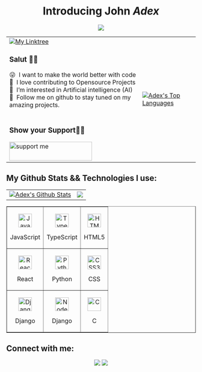 <div align="center"> <h1 align="center"> Introducing John <em>Adex</em> </h1> 
	<img id="preview" src="https://komarev.com/ghpvc/?username=realjohnadex&color=grey"> 
</div>
<table>
  <tr>
    <td valign="center">
      <a href="https://linktr.ee/realjohnadex">
        <img src="https://img.shields.io/badge/my_Linktree-00008b?style=for-the-badge&logo=ko-fi&logoColor=white" alt="My Linktree"/>
	    </a>
      <p>
        <h3>Salut 👋🏾</h3>
        😜 &nbsp;I want to make the world better with code
        <br/>
        🌱 &nbsp;I love contributing to Opensource Projects
        <br/>
        🙂 &nbsp;I’m interested in Artificial intelligence (AI) 
        <br />
        💞️ &nbsp;Follow me on github to stay tuned on my amazing projects.
        <br/>
        <br />
	    <h3>Show your Support🤝🏽</h3>
        <a href="#"><img align="left" src="https://cdn.buymeacoffee.com/buttons/v2/default-yellow.png" height="50" width="220" alt="support me" /> <a/>
	</a>
      </p>
  </td>
  <td>
    <p>
      <a href="https://github.com/realjohnadex"><img alt="Adex's Top Languages" src="https://github-readme-stats.vercel.app/api/top-langs/?username=realjohnadex&langs_count=8&count_private=true&theme=transparent&hide_border=true&bg_color=1d2a3a"/></a>
        <br/>
       </p>
    </td>
  </tr>
<!--   <tr>
    <td>
      <a href="https://app.daily.dev/realjohnadex"><img src="https://api.daily.dev/devcards/fa892ad478f046b5a81b938bbe6d6f73.png?r=rul" width="400" alt="Adex's Dev Card"/></a>
    </td>
  </tr> -->
</table>


## My Github Stats && Technologies I use:
 
<table>
  <tr>
    <td>
      <a href="https://github.com/realjohnadex"><img alt="Adex's Github Stats" src="https://github-readme-stats.vercel.app/api?username=realjohnadex&show_icons=true&count_private=true&theme=transparent&hide_border=true&bg_color=1d2a3a" /></a>
    </td>
    <td>
      <a href="http://www.github.com/realjohnadex"><img src="https://github-readme-streak-stats.herokuapp.com/?user=realjohnadex&stroke=ffffff&background=1d2a3a&ring=5BCDEC&fire=5BCDEC&currStreakNum=ffffff&currStreakLabel=5BCDEC&sideNums=ffffff&sideLabels=ffffff&dates=ffffff&hide_border=true" /></a>
    </td>
 </tr>
</table>
	
<table border="1" width="100%">
  <tr>
   <td>
      <p align="center">
        <a href="https://developer.mozilla.org/en-US/docs/Web/JavaScript" target="_blank" rel="noreferrer">
          <img src="https://raw.githubusercontent.com/danielcranney/readme-generator/main/public/icons/skills/javascript-colored.svg" width="36" height="36" alt="JavaScript" />
        </a>
        <p align="center">JavaScript</p>
      </p>
    </td>
    <td>           
      <p align="center">
        <a href="https://www.typescriptlang.org/" target="_blank" rel="noreferrer">
          <img src="https://raw.githubusercontent.com/danielcranney/readme-generator/main/public/icons/skills/typescript-colored.svg" width="36" height="36" alt="TypeScript" />
      </a>
        <p align="center">TypeScript</p>
      </p>
    </td>
    <td>
      <p align="center">
        <a href="https://developer.mozilla.org/en-US/docs/Glossary/HTML5" target="_blank" rel="noreferrer">
          <img src="https://raw.githubusercontent.com/danielcranney/readme-generator/main/public/icons/skills/html5-colored.svg" width="36" height="36" alt="HTML5" />
        </a>
        <p align="center">HTML5</p>
      </p>
    </td>
  </tr>
  <tr>
    <td>
      <p align="center">
        <a href="https://reactjs.org/" target="_blank" rel="noreferrer">
          <img src="https://raw.githubusercontent.com/danielcranney/readme-generator/main/public/icons/skills/react-colored.svg" width="36" height="36" alt="React" />
        </a>
        <p align="center">React</p>
      </p>
    </td>
    <td>
      <p align="center">
        <a href="https://www.python.org/" target="_blank" rel="noreferrer">
          <img src="https://raw.githubusercontent.com/danielcranney/readme-generator/main/public/icons/skills/python-colored.svg" width="36" height="36" alt="Python" />
      </a>
        <p align="center">Python</p>
      </p>
    </td>
    <td>
      <p align="center">
        <a href="https://www.w3.org/TR/CSS/#css" target="_blank" rel="noreferrer">
          <img src="https://raw.githubusercontent.com/danielcranney/readme-generator/main/public/icons/skills/css3-colored.svg" width="36" height="36" alt="CSS3" />
      </a>
        <p align="center">CSS</p>
      </p>
    </td>
  </tr>
  <tr>
    <td>      
      <p align="center">
        <a href="https://docs.djangoproject.com/en/4.1/" target="_blank" rel="noreferrer">
          <img src="https://raw.githubusercontent.com/danielcranney/readme-generator/main/public/icons/skills/django-colored.svg" width="36" height="36" alt="Django" />
        </a>
        <p align="center">Django</p>
      </p>
    </td>
    <td>            
      <p align="center">
        <a href="https://nodejs.org/en/" target="_blank" rel="noreferrer">
        <img src="https://raw.githubusercontent.com/danielcranney/readme-generator/main/public/icons/skills/nodejs-colored.svg" width="36" height="36" alt="NodeJS" />
      </a>
        <p align="center">Django</p>
      </p>
    </td>
    <td>           
      <p align="center">
        <a href="https://devdocs.io/c/" target="_blank" rel="noreferrer">
          <img src="https://raw.githubusercontent.com/danielcranney/readme-generator/main/public/icons/skills/c-colored.svg" width="36" height="36" alt="C" />
        </a>
        <p align="center">C</p>
      </p>
    </td>
  </tr>

</table>


## Connect with me:

<p align="center">
  <a href = "https://www.linkedin.com/in/realjohnadex"><img src="https://img.icons8.com/fluent/48/000000/linkedin.png"/></a>
<a href = "https://twitter.com/realjohnadex"><img src="https://img.icons8.com/fluent/48/000000/twitter.png"/></a>
</p>

<!---
realJohnAdex/realJohnAdex is a ✨ special ✨ repository because its `README.md` (this file) appears on your GitHub profile.
You can click the Preview link to take a look at your changes.
--->
